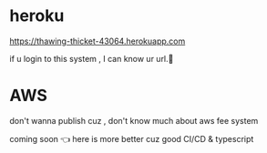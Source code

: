 # heroku
https://thawing-thicket-43064.herokuapp.com

if u login to this system , I can know ur url.🌚
# AWS
don't wanna publish cuz , don't know much about aws fee system

coming soon 👈 here is more better cuz good CI/CD & typescript
